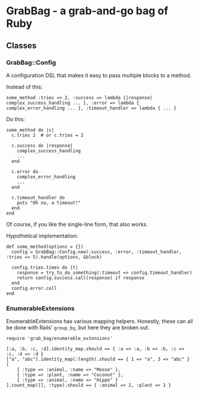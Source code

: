 # GrabBag - a grab-and-go bag of Ruby

## Classes

### GrabBag::Config

A configuration DSL that makes it easy to pass multiple blocks to a method.

Instead of this:

    some_method :tries => 2, :success => lambda {|response| complex_success_handling ... }, :error => lambda { complex_error_handling ... }, :timeout_handler => lambda { ... }

Do this:

    some_method do |c|
      c.tries 2  # or c.tries = 2

      c.success do |response|
        complex_success_handling
        ...
      end

      c.error do
        complex_error_handling
        ...
      end

      c.timeout_handler do
        puts "Oh no, a timeout!"
      end
    end

Of course, if you like the single-line form, that also works.

Hypothetical implementation:

    def some_method(options = {})
      config = GrabBag::Config.new(:success, :error, :timeout_handler, :tries => 5).handle(options, &block)

      config.tries.times do |t|
        response = try_to_do_something(:timeout => config.timeout_handler)
        return config.success.call(response) if response
      end
      config.error.call
    end

### EnumerableExtensions

EnumerableExtensions has various mapping helpers.  Honestly, these can all be done with Rails' `group_by`, but here they are broken out.

    require 'grab_bag/enumerable_extensions'

    [:a, :b, :c, :d].identity_map.should == { :a => :a, :b => :b, :c => :c, :d => :d }
    ["a", "abc"].identity_map(:length).should == { 1 => "a", 3 => "abc" }
    [
        { :type => :animal, :name => "Moose" },
        { :type => :plant, :name => "Coconut" },
        { :type => :animal, :name => "Hippo" }
    ].count_map([], :type).should == { :animal => 2, :plant => 1 }

